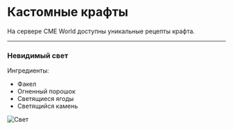 # Кастомные крафты

На сервере CME World доступны уникальные рецепты крафта.

---

### Невидимый свет 
Ингредиенты:

- Факел
- Огненный порошок
- Светящиеся ягоды
- Светящийся камень


![Свет](https://kr1sper.gitbook.io/cme-world-wiki/~gitbook/image?url=https%3A%2F%2F884934637-files.gitbook.io%2F%7E%2Ffiles%2Fv0%2Fb%2Fgitbook-x-prod.appspot.com%2Fo%2Fspaces%252FSzMQRnI78CxtHw1IVytW%252Fuploads%252FzufaNSROrSazN9wVJ9BO%252Flight.png%3Falt%3Dmedia%26token%3Dce4d59cf-0845-4f6c-8928-d24ae3514ba2&width=768&dpr=1&quality=100&sign=99b33f4d&sv=2)

